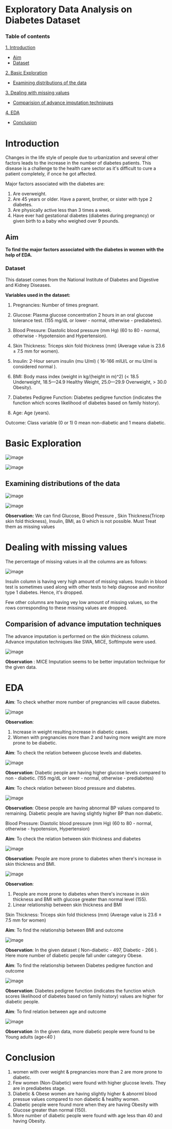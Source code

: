 # Exploratory Data Analysis on Diabetes Dataset

### Table of contents
[1. Introduction](#introduction)
  * [Aim](#aim)
  * [Dataset](#dataset)

[2. Basic Exploration](#basic-exploration)
  * [Examining distributions of the data ](#examining-distributions-of-the-data)
  
[3. Dealing with missing values](#dealing-with-missing-values)
  * [Comparision of advance imputation techniques](#comparision-of-advance-imputation-techniques)

[4. EDA](#eda)
  * [Conclusion](#conclusion)


<!-- toc -->

# Introduction

Changes in the life style of people due to urbanization and several other factors leads to the increase in the number of diabetes patients. This disease is a challenge to the health care sector as it's difficult to cure a patient completely, if once he got affected.

Major factors associated with the diabetes are:

1) Are overweight.
2) Are 45 years or older. Have a parent, brother, or sister with type 2 diabetes.
3) Are physically active less than 3 times a week.
4) Have ever had gestational diabetes (diabetes during pregnancy) or given birth to a baby who weighed over 9 pounds.

## Aim 
**To find the major factors associated with the diabetes in women with the help of EDA.**

### Dataset
This dataset comes from the National Institute of Diabetes and Digestive and Kidney Diseases.

**Variables used in the dataset:**


1) Pregnancies: Number of times pregnant.

2) Glucose: Plasma glucose concentration 2 hours in an oral glucose tolerance test. (155 mg/dL or lower - normal, otherwise - prediabetes).

3) Blood Pressure: Diastolic blood pressure (mm Hg) (60 to 80 - normal, otherwise - Hypotension and Hypertension).

4) Skin Thickness: Triceps skin fold thickness (mm) (Average value is 23.6 ± 7.5 mm for women).

5) Insulin: 2-Hour serum insulin (mu U/ml) ( 16-166 mIU/L or mu U/ml is considered normal ).

6) BMI: Body mass index (weight in kg/(height in m)^2) (< 18.5 Underweight, 18.5—24.9 Healthy Weight, 25.0—29.9 Overweight, > 30.0 Obesity).

7) Diabetes Pedigree Function: Diabetes pedigree function (indicates the function which scores likelihood of diabetes based on family history).

8) Age: Age (years).

Outcome: Class variable (0 or 1) 0 mean non-diabetic and 1 means diabetic.

# Basic Exploration
![image](https://user-images.githubusercontent.com/111430368/220256910-79dddebb-8dae-4e98-97ac-733d5554f82f.png)

![image](https://user-images.githubusercontent.com/111430368/220258517-514e12ea-7add-425a-968f-29bf09667456.png)

## Examining distributions of the data

![image](https://user-images.githubusercontent.com/111430368/220257458-596f2088-fe88-4e4e-8ab7-8f0b78b0e1de.png)

![image](https://user-images.githubusercontent.com/111430368/220257594-3c4dbac4-2d1e-4b03-a0c6-019f4af701a3.png)

**Observation:** 
We can find Glucose, Blood Pressure , Skin Thickness(Tricep skin fold thickness), Insulin, BMI, as 0 which is not possible. Must Treat them as missing values

# Dealing with missing values
The percentage of missing values in all the columns are as follows:

![image](https://user-images.githubusercontent.com/111430368/220260523-2df102b1-99fb-4c7e-912a-d8657708fea3.png)

Insulin column is having very high amount of missing values. Insulin in blood test is sometimes used along with other tests to help diagnose and monitor type 1 diabetes. Hence, it's dropped.

Few other columns are having vey low amount of missing values, so the rows corresponding to these missing values are dropped.

## Comparision of advance imputation techniques
The advance imputation is performed on the skin thickness column. Advance imputation techniques like SWA, MICE, SoftImpute were used.

![image](https://user-images.githubusercontent.com/111430368/220261876-18ea42f3-8620-437c-8a4d-b1aab03e6755.png)

**Observation** : MICE Imputation seems to be better imputation technique for the given data.

# EDA

**Aim**: To check whether more number of pregnancies will cause diabetes.

![image](https://user-images.githubusercontent.com/111430368/220263029-be7c9002-ee0b-4b42-b06a-49d2a896a841.png)

**Observation**:

1) Increase in weight resulting increase in diabetic cases.
2) Women with pregnancies more than 2 and having more weight are more prone to be diabetic.


**Aim**: To check the relation between glucose levels and diabetes.

![image](https://user-images.githubusercontent.com/111430368/220263498-54ae8557-be19-40c0-8428-a1100b3e986c.png)

**Observation**: Diabetic people are having higher glucose levels compared to non - diabetic.
(155 mg/dL or lower - normal, otherwise - prediabetes)

**Aim**: To check relation between blood pressure and diabetes.

![image](https://user-images.githubusercontent.com/111430368/220263861-b0390ee9-a555-4ebc-9345-fadf1251c9a1.png)

**Observation**: Obese people are having abnormal BP values compared to remaining. Diabetic people are having slightly higher BP than non diabetic.

Blood Pressure: Diastolic blood pressure (mm Hg) (60 to 80 - normal, otherwise - hypotension, Hypertension)

**Aim**: To check the relation between skin thickness and diabetes

![image](https://user-images.githubusercontent.com/111430368/220264118-fffdb043-0b99-4891-9733-f314ddd693b4.png)

**Observation**: People are more prone to diabetes when there's increase in skin thickness and BMI.

![image](https://user-images.githubusercontent.com/111430368/220264424-3e3c9a6f-e29c-46b6-8358-0451d7483140.png)

**Observation**:

1) People are more prone to diabetes when there's increase in skin thickness and BMI with glucose greater than normal level (155).
2) Linear relationship between skin thickness and BMI

Skin Thickness: Triceps skin fold thickness (mm) (Average value is 23.6 ± 7.5 mm for women)

**Aim**: To find the relationship between BMI and outcome

![image](https://user-images.githubusercontent.com/111430368/220264730-6ab95a18-aaab-4e5c-8b5f-c998ba690b79.png)

**Observation**: In the given dataset ( Non-diabetic - 497, Diabetic - 266 ). Here more number of diabetic people fall under category Obese.

**Aim**: To find the relationship between Diabetes pedigree function and outcome

![image](https://user-images.githubusercontent.com/111430368/220265001-061fb256-a1b1-4a53-9203-6042f2808219.png)

**Observation**: Diabetes pedigree function (indicates the function which scores likelihood of diabetes based on family history) values are higher for diabetic people.

**Aim**: To find relation between age and outcome

![image](https://user-images.githubusercontent.com/111430368/220265237-51588af6-7502-4785-879e-b2d9f9941864.png)

**Observation** :In the given data, more diabetic people were found to be Young adults (age<40 )

# Conclusion

1) women with over weight & pregnancies more than 2 are more prone to diabetic.
2) Few women (Non-Diabetic) were found with higher glucose levels. They are in prediabetes stage.
3) Diabetic & Obese women are having slightly higher & abnorml blood pressue values compared to non diabetic & healthy women.
4) Diabetic people were found more when they are having Obesity with Glucose greater than normal (150).
5) More number of diabetic people were found with age less than 40 and having Obesity.
